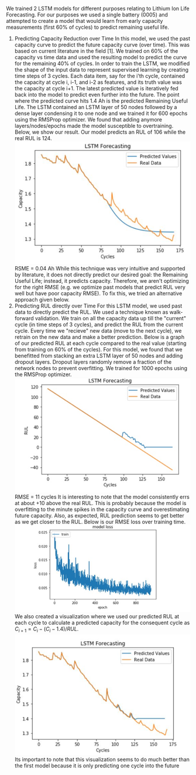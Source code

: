 We trained 2 LSTM models for different purposes relating to Lithium Ion Life Forecasting. For our purposes we used a single battery (0005) and attempted to create a model that would learn from early capacity measurements (first 60% of cycles) to predict remaining useful life.
1. Predicting Capacity Reduction over Time
In this model, we used the past capacity curve to predict the future capacity curve (over time). This was based on current literature in the field [1]. We trained on 60% of the capacity vs time data and used the resulting model to predict the curve for the remaining 40% of cycles. In order to train the LSTM, we modified the shape of the input data to represent supervised learning by creating time steps of 3 cycles. Each data item, say for the i'th cycle, contained the capacity at cycle i, i-1, and i-2 as features, and its truth value was the capacity at cycle i+1. The latest predicted value is iteratively fed back into the model to predict even further into the future. The point where the predicted curve hits 1.4 Ah is the predicted Remaining Useful Life. The LSTM contained an LSTM layer of 50 nodes followed by a dense layer condensing it to one node and we trained it for 600 epochs using the RMSProp optimizer. We found that adding anymore layers/nodes/epochs made the model susceptible to overtraining. Below, we show our result. Our model predicts an RUL of 106 while the real RUL is 124.
![LSTM Capacity 1](/images/LSTM1Capacity.jpg)
RSME = 0.04 Ah
While this technique was very intuitive and supported by literature, it does not directly predict our desired goal: the Remaining Useful Life; instead, it predicts capacity. Therefore, we aren't optimizing for the right RMSE (e.g. we optimize past models that predict RUL very well but have poor capacity RMSE). To fix this, we tried an alternative approach given below.
2. Predicting RUL directly over Time
For this LSTM model, we used past data to directly predict the RUL. We used a technique known as walk-forward validation. We train on all the capacity data up till the "current" cycle (in time steps of 3 cycles), and predict the RUL from the current cycle. Every time we "recieve" new data (move to the next cycle), we retrain on the new data and make a better prediction. Below is a graph of our predicted RUL at each cycle compared to the real value (starting from training on 60% of the cycles). For this model, we found that we benefitted from stacking an extra LSTM layer of 50 nodes and adding dropout layers. Dropout layers randomly remove a fraction of the network nodes to prevent overfitting. We trained for 1000 epochs using the RMSProp optimizer.
![LSTM RUL](/images/LSTM2RUL.jpg)
RMSE = 11 cycles
It is interesting to note that the model consistently errs at about +10 above the real RUL. This is probably because the model is overfitting to the minute spikes in the capacity curve and overestimating future capacity. Also, as expected, RUL prediction seems to get better as we get closer to the RUL. Below is our RMSE loss over training time.
![LSTM Training](/images/LSTMTraining.jpg)
We also created a visualization where we used our predicted RUL at each cycle to calculate a predicted capacity for the consequent cycle as $C_{i+1} = C_i - (C_i-1.4)/RUL$.
![LSTM Capacity 2](/images/LSTM2Capacity.jpg)
Its important to note that this visualization seems to do much better than the first model because it is only predicting one cycle into the future
